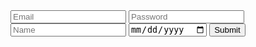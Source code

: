 <html>
  <head>
    <title>Signup</title>
  </head>

  <body>
    <div>
      <input type="text" id="email" name="email" placeholder="Email">
      <input type="password" id="password" name="password" required placeholder="Password">
      <input type="text" id="name" name="name" placeholder="Name">
      <input type="date" id="dob" name="dob" placeholder="MM-dd-yyyy">
      <button type="submit" onclick="formSubmit()">Submit</button>
    </div>
  </body>

  <script type="text/javascript">
    function formSubmit() {
      let email = document.getElementById("email").value;
      let password = document.getElementById("password").value;
      let name = document.getElementById("name").value;
      let dob = document.getElementById("dob").value;
      // console.log(email);

      var myHeaders = new Headers();
      myHeaders.append("Content-Type", "application/json");

      var raw = "";

      var requestOptions = {
        method: 'POST',
        headers: myHeaders,
        body: raw,
        redirect: 'follow'
      };

      fetch("https://csatri1.tk/api/person/post?email="+email+"&password="+password+"&name="+name+"&dob="+dob, requestOptions)
        .then(response => response.text())
        .then(result => console.log(result))
        .catch(error => console.log('error', error))
        .then(error) => {
        if (error.status == 401) {
            alert("Invalid data");
          } else {
            window.location.href = "{{site.baseurl}}/signedup";
      }};
    }
  </script>
</html>